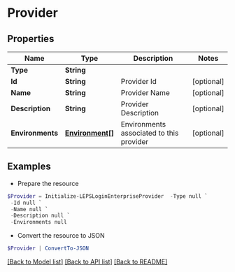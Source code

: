 # Provider
## Properties

Name | Type | Description | Notes
------------ | ------------- | ------------- | -------------
**Type** | **String** |  | 
**Id** | **String** | Provider Id | [optional] 
**Name** | **String** | Provider Name | [optional] 
**Description** | **String** | Provider Description | [optional] 
**Environments** | [**Environment[]**](Environment.md) | Environments associated to this provider | [optional] 

## Examples

- Prepare the resource
```powershell
$Provider = Initialize-LEPSLoginEnterpriseProvider  -Type null `
 -Id null `
 -Name null `
 -Description null `
 -Environments null
```

- Convert the resource to JSON
```powershell
$Provider | ConvertTo-JSON
```

[[Back to Model list]](../README.md#documentation-for-models) [[Back to API list]](../README.md#documentation-for-api-endpoints) [[Back to README]](../README.md)

